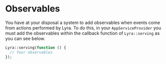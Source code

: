 # Observables

You have at your disposal a system to add observables when events come from actions performed by Lyra. To do this, in your `AppServiceProvider` you must add the observables within the callback function of `Lyra::serving` as you can see below.

``` php
Lyra::serving(function () {
  // Your observables
});
```
